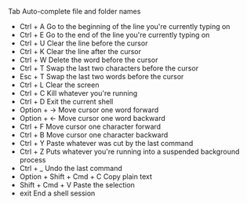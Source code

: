 Tab Auto-complete file and folder names

- Ctrl + A Go to the beginning of the line you're currently typing on
- Ctrl + E Go to the end of the line you're currently typing on
- Ctrl + U Clear the line before the cursor
- Ctrl + K Clear the line after the cursor
- Ctrl + W Delete the word before the cursor
- Ctrl + T Swap the last two characters before the cursor
- Esc + T Swap the last two words before the cursor
- Ctrl + L Clear the screen
- Ctrl + C Kill whatever you're running
- Ctrl + D Exit the current shell
- Option + → Move cursor one word forward
- Option + ← Move cursor one word backward
- Ctrl + F Move cursor one character forward
- Ctrl + B Move cursor one character backward
- Ctrl + Y Paste whatever was cut by the last command
- Ctrl + Z Puts whatever you're running into a suspended background process
- Ctrl + \_ Undo the last command
- Option + Shift + Cmd + C Copy plain text
- Shift + Cmd + V Paste the selection
- exit End a shell session
